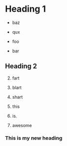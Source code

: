 # Heading 1
- baz
- qux

- foo
- bar

## Heading 2

2. fart
3. blart
4. shart

20. this
21. is.
22. awesome

### This is my new heading
